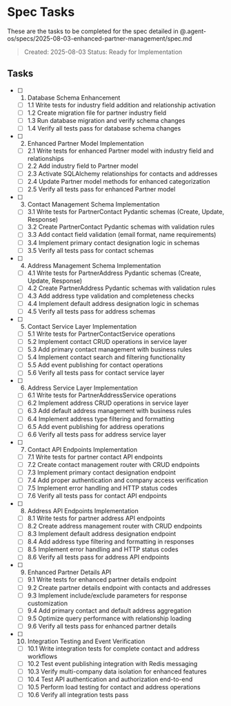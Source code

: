 # Spec Tasks

These are the tasks to be completed for the spec detailed in @.agent-os/specs/2025-08-03-enhanced-partner-management/spec.md

> Created: 2025-08-03
> Status: Ready for Implementation

## Tasks

- [ ] 1. Database Schema Enhancement
  - [ ] 1.1 Write tests for industry field addition and relationship activation
  - [ ] 1.2 Create migration file for partner industry field
  - [ ] 1.3 Run database migration and verify schema changes
  - [ ] 1.4 Verify all tests pass for database schema changes

- [ ] 2. Enhanced Partner Model Implementation
  - [ ] 2.1 Write tests for enhanced Partner model with industry field and relationships
  - [ ] 2.2 Add industry field to Partner model
  - [ ] 2.3 Activate SQLAlchemy relationships for contacts and addresses
  - [ ] 2.4 Update Partner model methods for enhanced categorization
  - [ ] 2.5 Verify all tests pass for enhanced Partner model

- [ ] 3. Contact Management Schema Implementation
  - [ ] 3.1 Write tests for PartnerContact Pydantic schemas (Create, Update, Response)
  - [ ] 3.2 Create PartnerContact Pydantic schemas with validation rules
  - [ ] 3.3 Add contact field validation (email format, name requirements)
  - [ ] 3.4 Implement primary contact designation logic in schemas
  - [ ] 3.5 Verify all tests pass for contact schemas

- [ ] 4. Address Management Schema Implementation
  - [ ] 4.1 Write tests for PartnerAddress Pydantic schemas (Create, Update, Response)
  - [ ] 4.2 Create PartnerAddress Pydantic schemas with validation rules
  - [ ] 4.3 Add address type validation and completeness checks
  - [ ] 4.4 Implement default address designation logic in schemas
  - [ ] 4.5 Verify all tests pass for address schemas

- [ ] 5. Contact Service Layer Implementation
  - [ ] 5.1 Write tests for PartnerContactService operations
  - [ ] 5.2 Implement contact CRUD operations in service layer
  - [ ] 5.3 Add primary contact management with business rules
  - [ ] 5.4 Implement contact search and filtering functionality
  - [ ] 5.5 Add event publishing for contact operations
  - [ ] 5.6 Verify all tests pass for contact service layer

- [ ] 6. Address Service Layer Implementation
  - [ ] 6.1 Write tests for PartnerAddressService operations
  - [ ] 6.2 Implement address CRUD operations in service layer
  - [ ] 6.3 Add default address management with business rules
  - [ ] 6.4 Implement address type filtering and formatting
  - [ ] 6.5 Add event publishing for address operations
  - [ ] 6.6 Verify all tests pass for address service layer

- [ ] 7. Contact API Endpoints Implementation
  - [ ] 7.1 Write tests for partner contact API endpoints
  - [ ] 7.2 Create contact management router with CRUD endpoints
  - [ ] 7.3 Implement primary contact designation endpoint
  - [ ] 7.4 Add proper authentication and company access verification
  - [ ] 7.5 Implement error handling and HTTP status codes
  - [ ] 7.6 Verify all tests pass for contact API endpoints

- [ ] 8. Address API Endpoints Implementation
  - [ ] 8.1 Write tests for partner address API endpoints
  - [ ] 8.2 Create address management router with CRUD endpoints
  - [ ] 8.3 Implement default address designation endpoint
  - [ ] 8.4 Add address type filtering and formatting in responses
  - [ ] 8.5 Implement error handling and HTTP status codes
  - [ ] 8.6 Verify all tests pass for address API endpoints

- [ ] 9. Enhanced Partner Details API
  - [ ] 9.1 Write tests for enhanced partner details endpoint
  - [ ] 9.2 Create partner details endpoint with contacts and addresses
  - [ ] 9.3 Implement include/exclude parameters for response customization
  - [ ] 9.4 Add primary contact and default address aggregation
  - [ ] 9.5 Optimize query performance with relationship loading
  - [ ] 9.6 Verify all tests pass for enhanced partner details

- [ ] 10. Integration Testing and Event Verification
  - [ ] 10.1 Write integration tests for complete contact and address workflows
  - [ ] 10.2 Test event publishing integration with Redis messaging
  - [ ] 10.3 Verify multi-company data isolation for enhanced features
  - [ ] 10.4 Test API authentication and authorization end-to-end
  - [ ] 10.5 Perform load testing for contact and address operations
  - [ ] 10.6 Verify all integration tests pass